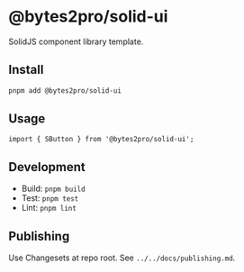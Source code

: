 # @bytes2pro/solid-ui

SolidJS component library template.

## Install

```bash
pnpm add @bytes2pro/solid-ui
```

## Usage

```tsx
import { SButton } from '@bytes2pro/solid-ui';
```

## Development

- Build: `pnpm build`
- Test: `pnpm test`
- Lint: `pnpm lint`

## Publishing

Use Changesets at repo root. See `../../docs/publishing.md`.
